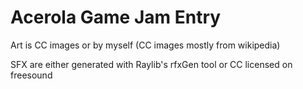 # Acerola Game Jam Entry

Art is CC images or by myself (CC images mostly from wikipedia)

SFX are either generated with Raylib's rfxGen tool or CC licensed on freesound